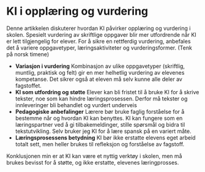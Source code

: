 # KI i opplæring og vurdering

Denne artikkelen diskuterer hvordan KI påvirker opplæring og vurdering i skolen. Spesielt vurdering av skriftlige oppgaver blir mer utfordrende når KI er lett tilgjengelig for elever. For å sikre en rettferdig vurdering, anbefales det å variere oppgavetyper, læringsaktiviteter og vurderingsformer. (Tenk på norsk timene)


- **Variasjon i vurdering** Kombinasjon av ulike oppgavetyper (skriftlig, muntlig, praktisk og felt) gir en mer helhetlig vurdering av elevenes kompetanse. Det sikrer også at eleven må selv kunne alle deler av fagstoffet.
- **KI som utfordring og støtte** Elever kan bli fristet til å bruke KI for å skrive tekster, noe som kan hindre læringsprosessen. Derfor må tekster og innleveringer bli behandlet og vurdert underveis
- **Pedagogiske anbefalinger** Lærere bør bruke faglig forståelse for å bestemme når og hvordan KI kan benyttes. KI kan fungere som en læringspartner ved å gi tilbakemeldinger, stille spørsmål og bidra til tekstutvikling. Selv bruker jeg KI for å lære spansk på en variert måte.
- **Læringsprosessens betydning** KI bør ikke erstatte elevens eget arbeid totalt sett, men heller brukes til refleksjon og forståelse av fagstoff.


Konklusjonen min er at KI kan være et nyttig verktøy i skolen, men må brukes bevisst for å støtte, og ikke erstatte, elevenes læringprosses.